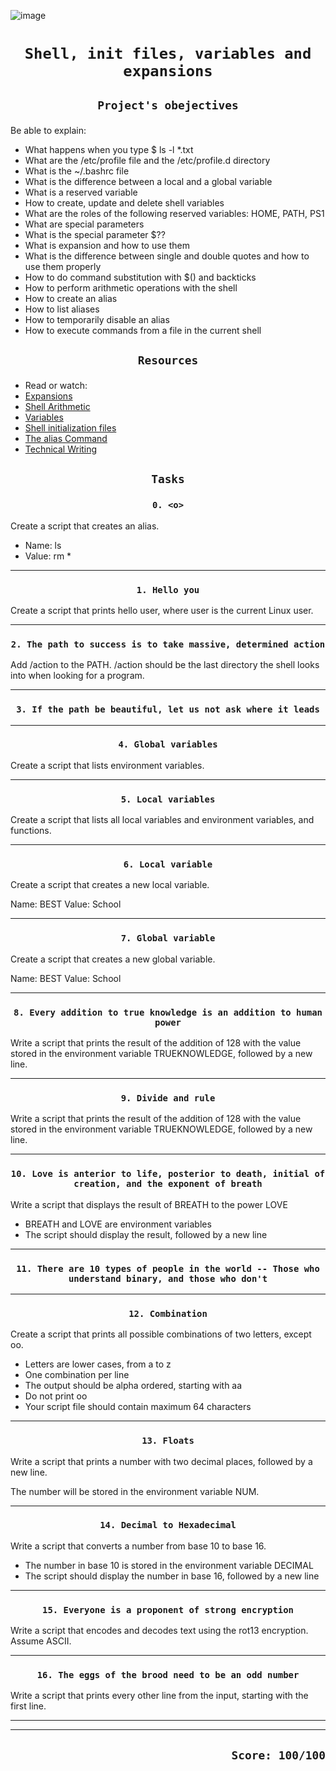 ![image](https://miro.medium.com/v2/resize:fit:828/format:webp/1*F20fM4cjs0LqvbaZ8BN2oA.jpeg)


# <p align=center >`Shell, init files, variables and expansions`</p>
## <p align=center> `Project's obejectives` </p>
Be able to explain:
- What happens when you type $ ls -l *.txt
- What are the /etc/profile file and the /etc/profile.d directory
- What is the ~/.bashrc file
- What is the difference between a local and a global variable
- What is a reserved variable
- How to create, update and delete shell variables
- What are the roles of the following reserved variables: HOME, PATH, PS1
- What are special parameters
- What is the special parameter $??
- What is expansion and how to use them
- What is the difference between single and double quotes and how to use them properly
- How to do command substitution with $() and backticks
- How to perform arithmetic operations with the shell
- How to create an alias
- How to list aliases
- How to temporarily disable an alias
- How to execute commands from a file in the current shell


## <p align=center >`Resources`</p>
- Read or watch:
- [Expansions](https://intranet.hbtn.io/rltoken/qvjamZX_aoZmdZOiEapxzw)
- [Shell Arithmetic](https://intranet.hbtn.io/rltoken/CuAnsjJ9mg_y-zBVwmn7mg)
- [Variables](https://intranet.hbtn.io/rltoken/vjgJv9-2mvkhoMT05Mk-VA)
- [Shell initialization files](https://intranet.hbtn.io/rltoken/0DxDIIG_UpoM7cKGhsuVWw)
- [The alias Command](https://intranet.hbtn.io/rltoken/vOCzCs3YAUxGZlfD4PTeeg)
- [Technical Writing](https://intranet.hbtn.io/rltoken/Q8zTND7LWon8lD__raFNUw)

## <p align=center>`Tasks`</p>
### <p align=center>`0. <o>`</p>
Create a script that creates an alias.

- Name: ls
- Value: rm *


----------------------------------------------------------------------------------------------------------------
### <p align=center>`1. Hello you`</p>
Create a script that prints hello user, where user is the current Linux user.

----------------------------------------------------------------------------------------------------------------
### <p align=center>`2. The path to success is to take massive, determined action`</p>
Add /action to the PATH. /action should be the last directory the shell looks into when looking for a program.

----------------------------------------------------------------------------------------------------------------
### <p align=center>`3. If the path be beautiful, let us not ask where it leads`</p>


----------------------------------------------------------------------------------------------------------------
### <p align=center>`4. Global variables`</p>

Create a script that lists environment variables.

----------------------------------------------------------------------------------------------------------------
### <p align=center>`5. Local variables`</p>

Create a script that lists all local variables and environment variables, and functions.

----------------------------------------------------------------------------------------------------------------
### <p align=center>`6. Local variable`</p>
Create a script that creates a new local variable.

Name: BEST
Value: School

----------------------------------------------------------------------------------------------------------------
### <p align=center>`7. Global variable`</p>
Create a script that creates a new global variable.

Name: BEST
Value: School

----------------------------------------------------------------------------------------------------------------
### <p align=center>`8. Every addition to true knowledge is an addition to human power`</p>
Write a script that prints the result of the addition of 128 with the value stored in the environment variable TRUEKNOWLEDGE, followed by a new line.

----------------------------------------------------------------------------------------------------------------
### <p align=center>`9. Divide and rule`</p>
Write a script that prints the result of the addition of 128 with the value stored in the environment variable TRUEKNOWLEDGE, followed by a new line.

----------------------------------------------------------------------------------------------------------------
### <p align=center>`10. Love is anterior to life, posterior to death, initial of creation, and the exponent of breath`</p>
Write a script that displays the result of BREATH to the power LOVE

- BREATH and LOVE are environment variables
- The script should display the result, followed by a new line

----------------------------------------------------------------------------------------------------------------
### <p align=center>`11. There are 10 types of people in the world -- Those who understand binary, and those who don't`</p>


----------------------------------------------------------------------------------------------------------------
### <p align=center>`12. Combination`</p>
Create a script that prints all possible combinations of two letters, except oo.

- Letters are lower cases, from a to z
- One combination per line
- The output should be alpha ordered, starting with aa
- Do not print oo
- Your script file should contain maximum 64 characters

----------------------------------------------------------------------------------------------------------------
### <p align=center>`13. Floats`</p>
Write a script that prints a number with two decimal places, followed by a new line.

The number will be stored in the environment variable NUM.

----------------------------------------------------------------------------------------------------------------
### <p align=center>`14. Decimal to Hexadecimal`</p>
Write a script that converts a number from base 10 to base 16.

- The number in base 10 is stored in the environment variable DECIMAL
- The script should display the number in base 16, followed by a new line

----------------------------------------------------------------------------------------------------------------
### <p align=center>`15. Everyone is a proponent of strong encryption`</p>
Write a script that encodes and decodes text using the rot13 encryption. Assume ASCII.

----------------------------------------------------------------------------------------------------------------
### <p align=center>`16. The eggs of the brood need to be an odd number`</p>
Write a script that prints every other line from the input, starting with the first line.

----------------------------------------------------------------------------------------------------------------



----------------------------------------------------------------------------------------------------------------


## <p align=right>`Score: 100/100`</p>
